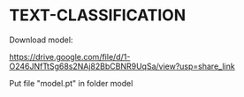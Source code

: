 # TEXT-CLASSIFICATION

Download model: 

https://drive.google.com/file/d/1-O246JNfTtSg68s2NAj82BbCBNR9UqSa/view?usp=share_link

Put file "model.pt" in folder model
